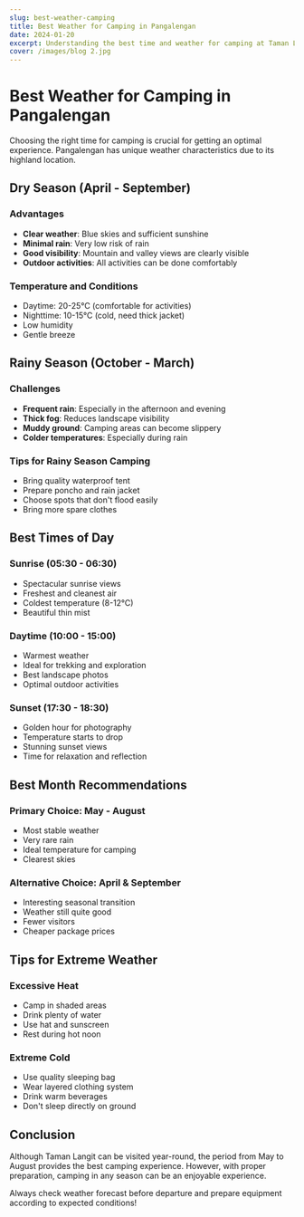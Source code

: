 ```yaml
---
slug: best-weather-camping
title: Best Weather for Camping in Pangalengan
date: 2024-01-20
excerpt: Understanding the best time and weather for camping at Taman Langit Pangalengan.
cover: /images/blog 2.jpg
---
```


# Best Weather for Camping in Pangalengan

Choosing the right time for camping is crucial for getting an optimal experience. Pangalengan has unique weather characteristics due to its highland location.

## Dry Season (April - September)

### Advantages
- **Clear weather**: Blue skies and sufficient sunshine
- **Minimal rain**: Very low risk of rain
- **Good visibility**: Mountain and valley views are clearly visible
- **Outdoor activities**: All activities can be done comfortably

### Temperature and Conditions
- Daytime: 20-25°C (comfortable for activities)
- Nighttime: 10-15°C (cold, need thick jacket)
- Low humidity
- Gentle breeze

## Rainy Season (October - March)

### Challenges
- **Frequent rain**: Especially in the afternoon and evening
- **Thick fog**: Reduces landscape visibility
- **Muddy ground**: Camping areas can become slippery
- **Colder temperatures**: Especially during rain

### Tips for Rainy Season Camping
- Bring quality waterproof tent
- Prepare poncho and rain jacket
- Choose spots that don't flood easily
- Bring more spare clothes

## Best Times of Day

### Sunrise (05:30 - 06:30)
- Spectacular sunrise views
- Freshest and cleanest air
- Coldest temperature (8-12°C)
- Beautiful thin mist

### Daytime (10:00 - 15:00)
- Warmest weather
- Ideal for trekking and exploration
- Best landscape photos
- Optimal outdoor activities

### Sunset (17:30 - 18:30)
- Golden hour for photography
- Temperature starts to drop
- Stunning sunset views
- Time for relaxation and reflection

## Best Month Recommendations

### Primary Choice: May - August
- Most stable weather
- Very rare rain
- Ideal temperature for camping
- Clearest skies

### Alternative Choice: April & September
- Interesting seasonal transition
- Weather still quite good
- Fewer visitors
- Cheaper package prices

## Tips for Extreme Weather

### Excessive Heat
- Camp in shaded areas
- Drink plenty of water
- Use hat and sunscreen
- Rest during hot noon

### Extreme Cold
- Use quality sleeping bag
- Wear layered clothing system
- Drink warm beverages
- Don't sleep directly on ground

## Conclusion

Although Taman Langit can be visited year-round, the period from May to August provides the best camping experience. However, with proper preparation, camping in any season can be an enjoyable experience.

Always check weather forecast before departure and prepare equipment according to expected conditions!